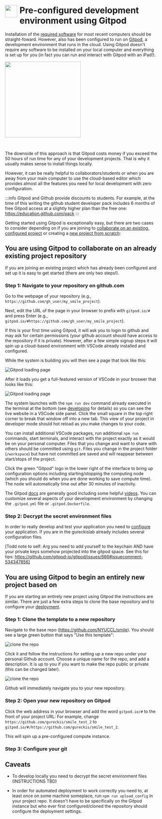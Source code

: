 #  <img src="/images/gitpodlogo.png" width="40" align='left' style="padding-right: 5px;"> Pre-configured development environment using Gitpod

Installation of the [required software](/requirements) for most recent computers should be straight-foward.  However, <SmileText /> also has been configured to run on [Gitpod](https://gitpod.io), a development environment that runs in the cloud.  Using Gitpod doesn't require any software to be installed on your local computer and everything is set up for you (in fact you can run and interact with Gitpod with an iPad!).

<a href="https://gitpod.io"><img src="/images/gitpod-full.svg" align="center" style="margin: auto; padding-bottom: 30px" width="250"></a>

The downside of this approach is that Gitpod costs money if you exceed the 50 hours of run time for any of your development projects.  That is why it usually makes sense to install things locally.

However, it can be really helpful to collaborators/students or when you are away from your main computer to use the cloud-based editor which provides almost all the features you need for local development with zero configuration.

:::info
Gitpod and Github provide discounts to students.  For example, at the time of this writing the github student developer pack includes 6 months of free Gitpod access at a slightly higher plan than the free one: https://education.github.com/pack
:::


Getting started using Gitpod is exceptionally easy, but there are two cases to consider depending on if you are joining to [collaborate on an existing, configured project](#you-are-using-gitpod-to-collaborate-on-an-already-existing-project-repository) or creating a [new project from scratch](#you-are-using-gitpod-to-begin-an-entirely-new-project-based-on):

## You are using Gitpod to collaborate on an already existing project repository

If you are joining an existing project which has already been configured and set up it is easy to get started (there are only two steps!).

### Step 1: Navigate to your <SmileText /> repository on github.com

Go to the webpage of your repository (e.g., `https://github.com/gh_user/my_smile_project`).  

Next, edit the URL of the page in your browser to prefix with `gitpod.io/#` and press Enter (e.g., `gitpod.io/#https://github.com/gh_user/my_smile_project`).  

If this is your first time using Gitpod, it will ask you to login to github and may ask for certain permissions (your github account should have access to the repository if it is private).  However, after a few simple signup steps it will spin up a cloud-based environment with VSCode already installed and configured.

While the system is building you will then see a page that look like this:

![Gitpod loading page](/images/gitpod-loading.png)

After it loads you get a full-featured version of VSCode in your broswer that looks like this:

![Gitpod loading page](/images/gitpod-vscode.png)

The system launches with the `npm run dev` command already executed in the terminal at the bottom (see [developing](/developing) for details) so you can see the live website in a VSCode side panel.  Click the small square in the top right corner to break that window off into a new tab.  This view of your project in developer mode should hot reload as you make changes to your code.

You can install additional VSCode packages, run additional `npm run` commands, start terminals, and interact with the project exactly as it would be on your personal computer.  Files that you change and want to share with others should be committed using `git`.  Files you change in the project folder (`/workspace`) but have not committed are saved and will reappear between start/stops of the project.

Click the green "Gitpod" logo in the lower right of the interface to bring up configuration options including starting/stopping the computing node (which you should do when you are done working to save compute time).   The node will automatically time out after 30 minutes of inactivity.

The Gitpod [docs](https://www.gitpod.io/docs) are generally good including some helpful [videos](https://www.gitpod.io/screencasts).  You can customize several aspects of your development environment by changing the `.gitpod.yml` file or `.gitpod.Dockerfile`.

### Step 2: Decrypt the secret environment files

In order to really develop and test your application you need to [configure](/configuration) your application.
If you are in the gureckislab <SmileText /> already includes several configuration files.

[Todd note to self: Arg you need to add yourself to the keychain AND have your private keys somehow projected into the gitpod space.  See this for tips: https://github.com/gitpod-io/gitpod/issues/666#issuecomment-534347856]


## You are using Gitpod to begin an entirely new project based on <SmileText />

If you are starting an entirely new project using Gitpod the instructions are similar.  There are just a few extra steps to clone the base <SmileText /> repository and to configure your [deployment](/deploying).

### Step 1: Clone the <SmileText /> template to a new repository

Navigate to the base <SmileText /> repo (https://github.com/NYUCCL/smile).  You should see a large green button that says "Use this template":

![clone the repo](/images/github-clone.png)

Click it and follow the instructions for setting up a new repo under your personal Github account.  Choose a unique name for the repo, and add a description.  It is up to you if you want to make the repo public or private (this can be changed later).

![clone the repo](/images/github-clone2.png)

Github will immediately navigate you to your new repository.

### Step 2: Open your new repository on Gitpod

Click the web address in your browser and add the word `gitpod.io/#` to the front of your project URL:
For example, change `https://github.com/gureckis/smile_test_2` to `gitpod.io/#/https://github.com/gureckis/smile_test_2`.

This will spin up a pre-configured compute instance.

### Step 3: Configure your git


## Caveats

- To develop locally you need to decrypt the secret environment files (INSTRUCTIONS TBD)

- In order for automated deployment to work correctly you need to, at least once on some machine someplace, run `npm run upload_config` in your project repo.  It doesn't have to be specifically on the Gitpod instance but who ever first configured/cloned the repository should configure the deployment settings.
